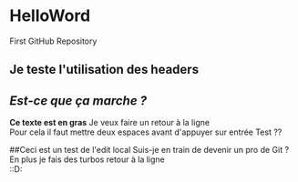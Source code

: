 # HelloWord
First GitHub Repository
## Je teste l'utilisation des headers
*Est-ce que ça marche ?*
---
**Ce texte est en gras** 
Je veux faire un retour à la ligne  
Pour cela il faut mettre deux espaces avant d'appuyer sur entrée
Test ??  

##Ceci est un test de l'edit local
Suis-je en train de devenir un pro de Git ?  
En plus je fais des turbos retour à la ligne  
::D:  
